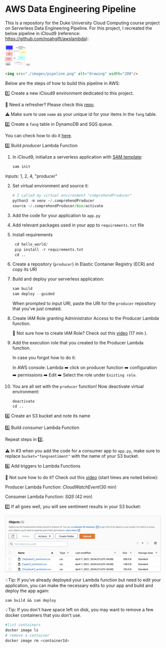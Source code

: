 # AWS Data Engineering Pipeline 
This is a repository for the Duke University Cloud Computing course project on Serverless Data Engineering Pipeline. For this project, I recreated the below pipeline in iCloud9 (reference: https://github.com/noahgift/awslambda): 

<img src="./images/pipeline.png" alt="drawing" width="80"/>

```html
<img src="./images/pipeline.png" alt="drawing" width="200"/>
```

Below are the steps of how to build this pipeline in AWS: 

1️⃣ Create a new iCloud9 environment dedicated to this project. 

🤔 Need a refresher? Please check this [repo](https://github.com/noahgift/awslambda/blob/master/beginners_guide_aws_lambda.ipynb). 

⚠️ Make sure to use `name` as your unique id for your items in the `fang` table. 

2️⃣ Create  a `fang` table in DynamoDB and SQS queue. 

You can check how to do it [here](https://www.youtube.com/watch?v=zXxdbtamoa4). 

3️⃣ Build *producer* Lambda Function 

1. In iCloud9, initialize a serverless application with [SAM template](https://docs.aws.amazon.com/serverless-application-model/latest/developerguide/sam-cli-command-reference-sam-init.html): 

   ```python
   sam init 
   ```

*Inputs:* 1, 2, 4, "producer"

2. Set virtual environment and source it: 

   ```python
   # I called my virtual environment "comprehendProducer"
   python3 -m venv ~/.comprehendProducer
   source ~/.comprehendProducer/bin/activate
   ```

3. Add the code for your application to  `app.py`

4. Add relevant packages used in your app to `requirements.txt` file 

5. Install requirements 

   ```python
    cd hello_world/
    pip install -r requirements.txt 
    cd .. 
   ```

6. Create a repository (`producer`) in Elastic Container Registry (ECR) and copy its URI 

7. Build and deploy your serverless application: 

   ```python
   sam build 
   sam deploy --guided
   ```

   When prompted to input URI, paste the URI for the `producer` repository that you've just created. 

8. Create IAM Role granting Administrator Access to the Producer Lambda function. 

   🤔 Not sure how to create IAM Role? Check out this [video](https://www.youtube.com/watch?v=zXxdbtamoa4) (17 min ).

9. Add the execution role that you created to the Producer Lambda function. 

   In case you forgot how to do it:  

   In AWS console: Lambda ➡️ click on producer function ➡️ configuration ➡️ permissions ➡️ Edit ➡️ Select the role under `Existing role`.

10. You are all set with the `producer` function! Now deactivate virtual environment: 

    ```
    deactivate 
    cd .. 
    ```

4️⃣ Create an S3 bucket and note its name

5️⃣ Build *consumer* Lambda Function 

Repeat steps in 3️⃣. 

⚠️ In #3 when you add the code for a consumer app to `app.py`, make sure to replace `bucket="fangsentiment"` with the name of your S3 bucket. 

6️⃣ Add triggers to Lambda Functions 

🤔 Not sure how to do it? Check out this [video](https://www.youtube.com/watch?v=zXxdbtamoa4) (start times are noted below): 

Producer Lambda Function: *CloudWatchEvent*(30 min)

Consumer Lambda Function: *SQS* (42 min)

7️⃣ If all goes well, you will see sentiment results in your S3 bucket: 

![s3](./images/s3.png)



💡Tip: If you've already deployed your Lambda function but need to edit your application, you can make the necessary edits to your app and build and deploy the app again: 

```
sam build && sam deploy 
```

💡Tip: If you don't have space left on disk, you may want to remove a few docker containers that you don't use. 

```python
#list containers 
docker image ls 
# remove a container 
docker image rm <containerId>
```

